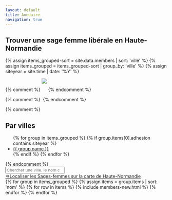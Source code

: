 ```yaml
---
layout: default
title: Annuaire
navigation: true
---
```


<div class="members" id="users">
  <h2>Trouver une sage femme libérale en Haute-Normandie</h2>

  {% assign items_grouped-sort = site.data.members | sort: 'ville' %}
  {% assign items_grouped = items_grouped-sort | group_by: 'ville' %}
  {% assign siteyear = site.time | date: '%Y' %}
  
  {% comment %}
  <img src="//maps.googleapis.com/maps/api/staticmap?center=duclair,fr&zoom=8&size=600x300&scale=2&sensor=false&visual_refresh=true&style=feature:poi|visibility:off&style=feature:all|saturation:-30|lightness:17|gamma:1&style=feature:road|lightness:0|saturation:0|hue:0xffffff|gamma:0&style=feature:road.highway|element:geometry|lightness:50|saturation:0|hue:0xffffff{% for group in items_grouped %}&markers=color:pink|size:tiny|label:S|{{ group.name }},fr{% endfor %}" style="margin-bottom: 1.5rem;" />
  {% endcomment %}

  {% comment %}
    <img src="//maps.googleapis.com/maps/api/staticmap?{% for location in page.locations %}{% if forloop.first %}center={{location}}&markers=color:blue%7C{{location}}{% else %}&markers=color:blue%7C{{location}}{% endif %}{% endfor %}&zoom={% if page.zoom %}{{page.zoom}}{% else %}13{% endif %}&size=300x200&scale=2&sensor=false&visual_refresh=true" alt="">
  {% endcomment %}

  {% comment %}
  <nav class="nav-activity">
  <h2>Par villes</h2> 
  <ul>
  {% for group in items_grouped %}
  {% if group.items[0].adhesion contains siteyear %}
    <li><a href="#id-{{ group.name | slugify }}">{{ group.name }}</a></li>
  {% endif %}
  {% endfor %}
  </ul> 
  </nav>
  {% endcomment %}
  <div class="search">
    <input type="search" placeholder="Chercher une ville, le nom d‘une Sage-femme ou une activité" required="">
  </div>
  <div class="map-link">  
    <a href="{{ site.baseurl }}/carte.html" data-no-instant style="padding-bottom:0.2rem;border-bottom: 1px solid #ccc;">=>Localiser les Sages-femmes sur la carte de Haute-Normandie</a>
  </div>
  <div class="members-list list" itemtype="http://schema.org/ItemList http://schema.org/Midwifery">
  {% for group in items_grouped %}
  {% assign items = group.items | sort: 'nom' %}
  {% for row in items %}
  {% include members-new.html %}
  {% endfor %}
  {% endfor %} 
  </div>

</div>
<script src="{{ site.baseurl }}/assets/js/holmes.js" data-no-instant></script>
<script data-no-instant>
    // holmes setup
    var h = new holmes({
      input: '.search input',
      find: '.members-list .members-list__box',
      placeholder: '<h3>Aucun résultat pour votre recherche</h3>',
      class: {
        visible: 'visible',
        hidden: 'hidden'
      }
    });
</script>

